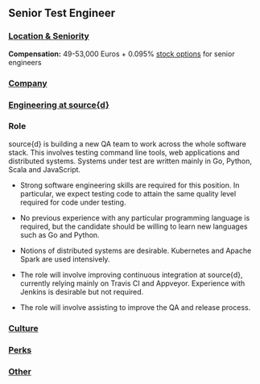 Senior Test Engineer
------------------

### [Location & Seniority](../location-seniority-section.md)

**Compensation:** 49-53,000 Euros + 0.095% [stock options](https://github.com/src-d/guide/blob/master/talent/esop.md) for senior engineers

### [Company](../company-section.md)

### [Engineering at source{d}](../engineering-section.md)

### Role 

source{d} is building a new QA team to work across the whole software stack. This involves testing command line tools, web applications and distributed systems. Systems under test are written mainly in Go, Python, Scala and JavaScript.

- Strong software engineering skills are required for this position. In particular, we expect testing code to attain the same quality level required for code under testing.

- No previous experience with any particular programming language is required, but the candidate should be willing to learn new languages such as Go and Python.

- Notions of distributed systems are desirable. Kubernetes and Apache Spark are used intensively.

- The role will involve improving continuous integration at source{d}, currently relying mainly on Travis CI and Appveyor. Experience with Jenkins is desirable but not required.

- The role will involve assisting to improve the QA and release process.

### [Culture](../culture-section.md)

### [Perks](../perks-section.md)

### [Other](../other-section.md)